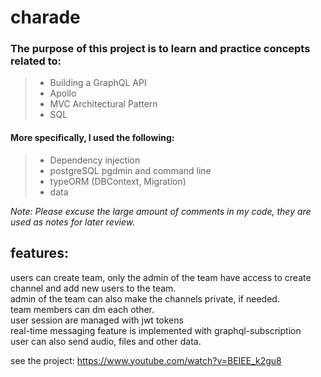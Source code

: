 # charade

### The purpose of this project is to learn and practice concepts related to:<br />
> * Building a GraphQL API
> * Apollo
> * MVC Architectural Pattern
> * SQL

#### More specifically, I used the following:
> * Dependency injection
> * postgreSQL pgdmin and command line
> * typeORM (DBContext, Migration)
> * data

_Note: Please excuse the large amount of comments in my code, they are used as notes for later review._

## features: <br />
users can create team, only the admin of the team have access to create channel and add new users to the team. <br />
admin of the team can also make the channels private, if needed. <br />
team members can dm each other. <br />
user session are managed with jwt tokens <br />
real-time messaging feature is implemented with graphql-subscription </br>
user can also send audio, files and other data. </br>

see the project: https://www.youtube.com/watch?v=BEIEE_k2gu8
